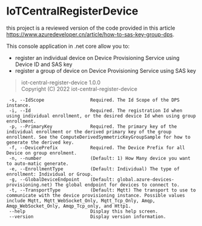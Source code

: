 # IoTCentralRegisterDevice
this project is a reviewed version of the code provided in this article https://www.azuredeveloper.cn/article/how-to-sas-key-group-dps.

This console application in .net core allow you to:
- register an individual device on Device Provisioning Service using Device ID and SAS key
- register a group of device on Device Provisioning Service using SAS key

> iot-central-register-device 1.0.0  
Copyright (C) 2022 iot-central-register-device
  
 	 -s, --IdScope                 Required. The Id Scope of the DPS instance.  	
	 -i, --Id                      Required. The registration Id when using individual enrollment, or the desired device Id when using group enrollment.  
	 -p, --PrimaryKey              Required. The primary key of the individual enrollment or the derived primary key of the group enrollment. See the ComputeDerivedSymmetricKeyGroupSample for how to generate the derived key.  
	 -f, --DevicePrefix            Required. The Device Prefix for all Device on group enrolment.  
	 -n, --number                  (Default: 1) How Many device you want to auto-matic generate.  
	 -e, --EnrollmentType          (Default: Individual) The type of enrollment: Individual or Group.  
	 -g, --GlobalDeviceEndpoint    (Default: global.azure-devices-provisioning.net) The global endpoint for devices to connect to.  
	 -t, --TransportType           (Default: Mqtt) The transport to use to communicate with the device provisioning instance. Possible values include Mqtt, Mqtt_WebSocket_Only, Mqtt_Tcp_Only, Amqp, Amqp_WebSocket_Only, Amqp_Tcp_only, and Http1.  
	 --help                        Display this help screen.  
	 --version                     Display version information.  
  
  
